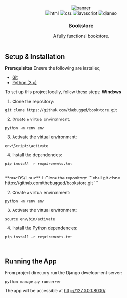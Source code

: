 <div align="center">
  <br />
    <a href="">
      <img src="https://github.com/thebugged/bookstore/assets/74977495/73f110a1-35c6-4960-bce1-120a278c2a33"   alt="banner">
    </a>
  <br />

  <div>
    <img src="https://img.shields.io/badge/-HTML-black?style=for-the-badge&logoColor=white&logo=html5&color=E34F26" alt="html" />
    <img src="https://img.shields.io/badge/-CSS-black?style=for-the-badge&logoColor=white&logo=css3&color=1572B6" alt="css" />
    <img src="https://img.shields.io/badge/-JavaScript-black?style=for-the-badge&logoColor=white&logo=javascript&color=F7DF1E" alt="javascript" />
    <img src="https://img.shields.io/badge/-Django-black?style=for-the-badge&logoColor=white&logo=django&color=092E20" alt="django" />
</div>

  <h3 align="center">Bookstore</h3>
   <div align="center">
A fully functional bookstore.
    </div>
</div>
<br/>

## Setup & Installation
**Prerequisites**
Ensure the following are installed;
- [Git](https://git-scm.com/)
- [Python (3.x)](https://www.python.org/downloads/)

To set up this project locally, follow these steps:
**Windows**
1. Clone the repository:
```shell
git clone https://github.com/thebugged/bookstore.git
```

2. Create a virtual environment: 
```shell
python -m venv env
```

3. Activate the virtual environment:
```shell
env\Scripts\activate
```

4. Install the dependencies:
```shell
pip install -r requirements.txt
```
<br/>
**macOS/Linux**
1. Clone the repository:
```shell
git clone https://github.com/thebugged/bookstore.git
```

2. Create a virtual environment: 
```shell
python -m venv env
```

3. Activate the virtual environment:
```shell
source env/bin/activate
```

4. Install the Python dependencies:
```shell
pip install -r requirements.txt
```
<br/>

## Running the App
From project directory run the Django development server:
```shell
python manage.py runserver
```

The app will be accessible at http://127.0.0.1:8000/.

